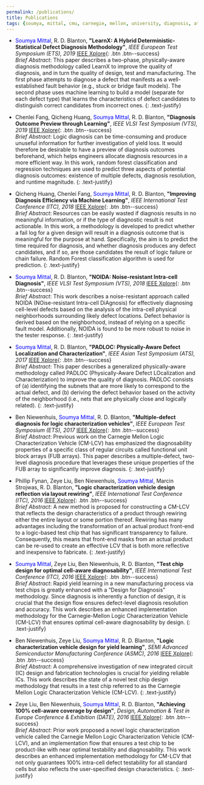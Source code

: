 ```yaml
---
permalink: /publications/
title: Publications
tags: {soumya, mittal, cmu, carnegie, mellon, university, diagnosis, atpg, yield, failure, pfa, machine learning, graduate, phd, roorkee, intel, globalfoundries}
---
```


+ <span style="color:blue">Soumya Mittal</span>, R. D. Blanton, **"LearnX: A Hybrid Deterministic-Statistical Defect Diagnosis Methodology"**, *IEEE European Test Symposium (ETS), 2019* [IEEE Xplore](https://ieeexplore.ieee.org/document/8791512){: .btn .btn--success}  
   *Brief Abstract*: This paper describes a two-phase, physically-aware diagnosis methodology called LearnX to improve the quality of diagnosis, and in turn the quality of design, test and manufacturing. The first phase attempts to diagnose a defect that manifests as a well-established fault behavior (e.g., stuck or bridge fault models). The second phase uses machine learning to build a model (separate for each defect type) that learns the characteristics of defect candidates to distinguish correct candidates from incorrect ones.
   {: .text-justify}

+ Chenlei Fang, Qicheng Huang, <span style="color:blue">Soumya Mittal</span>, R. D. Blanton, **"Diagnosis Outcome Preview through Learning"**, *IEEE VLSI Test Symposium (VTS), 2019* [IEEE Xplore](https://ieeexplore.ieee.org/document/8758642){: .btn .btn--success}   
   *Brief Abstract*: Logic diagnosis can be time-consuming and produce unuseful information for further investigation of yield loss. It would therefore be desirable to have a preview of diagnosis outcomes beforehand, which helps engineers allocate diagnosis resources in a more efficient way. In this work, random forest classification and regression techniques are used to predict three aspects of potential diagnosis outcomes: existence of multiple defects, diagnosis resolution, and runtime magnitude.
   {: .text-justify}

+ Qicheng Huang, Chenlei Fang, <span style="color:blue">Soumya Mittal</span>, R. D. Blanton, **"Improving Diagnosis Efficiency via Machine Learning"**, *IEEE International Test Conference (ITC), 2018* [IEEE Xplore](https://ieeexplore.ieee.org/document/8624884){: .btn .btn--success}  
   *Brief Abstract*: Resources can be easily wasted if diagnosis results in no meaningful information, or if the type of diagnostic result is not actionable. In this work, a methodology is developed to predict whether a fail log for a given design will result in a diagnosis outcome that is meaningful for the purpose at hand. Specifically, the aim is to predict the time required for diagnosis, and whether diagnosis produces any defect candidates, and if so, are those candidates the result of logic failure or chain failure. Random Forest classification algorithm is used for prediction.
   {: .text-justify}

+ <span style="color:blue">Soumya Mittal</span>, R. D. Blanton, **"NOIDA: Noise-resistant Intra-cell Diagnosis"**, *IEEE VLSI Test Symposium (VTS), 2018* [IEEE Xplore](https://ieeexplore.ieee.org/document/8368664){: .btn .btn--success}  
   *Brief Abstract*: This work describes a noise-resistant approach called NOIDA (NOise-resistant Intra-cell DiAgnosis) for effectively diagnosing cell-level defects based on the analysis of the intra-cell physical neighborhoods surrounding likely defect locations. Defect behavior is derived based on the neighborhood, instead of relying on a specific fault model. Additionally, NOIDA is found to be more robust to noise in the tester response.
   {: .text-justify}

+ <span style="color:blue">Soumya Mittal</span>, R. D. Blanton, **"PADLOC: Physically-Aware Defect Localization and Characterization"**, *IEEE Asian Test Symposium (ATS), 2017* [IEEE Xplore](https://ieeexplore.ieee.org/document/8267889){: .btn .btn--success}  
   *Brief Abstract*: This paper describes a generalized physically-aware methodology called PADLOC (Physically-Aware Defect LOcalization and Characterization) to improve the quality of diagnosis. PADLOC consists of (a) identifying the subnets that are more likely to correspond to the actual defect, and (b) deriving the defect behavior based on the activity of the neighborhood (i.e., nets that are physically close and logically related).
   {: .text-justify}

+ Ben Niewenhuis, <span style="color:blue">Soumya Mittal</span>, R. D. Blanton, **"Multiple-defect diagnosis for logic characterization vehicles"**, *IEEE European Test Symposium (ETS), 2017* [IEEE Xplore](https://ieeexplore.ieee.org/document/7968231){: .btn .btn--success}  
   *Brief Abstract*: Previous work on the Carnegie Mellon Logic Characterization Vehicle (CM-LCV) has emphasized the diagnosability properties of a specific class of regular circuits called functional unit block arrays (FUB arrays). This paper describes a multiple-defect, two-level diagnosis procedure that leverages these unique properties of the FUB array to significantly improve diagnosis.
   {: .text-justify}

+ Phillip Fynan, Zeye Liu, Ben Niewenhuis, <span style="color:blue">Soumya Mittal</span>, Marcin Strojwas, R. D. Blanton, **"Logic characterization vehicle design reflection via layout rewiring"**, *IEEE International Test Conference (ITC), 2016* [IEEE Xplore](https://ieeexplore.ieee.org/document/7805849){: .btn .btn--success}  
   *Brief Abstract*: A new method is proposed for constructing a CM-LCV that reflects the design characteristics of a product through rewiring either the entire layout or some portion thereof. Rewiring has many advantages including the transformation of an actual product front-end to a logic-based test chip that has significant transparency to failure. Consequently, this means that front-end masks from an actual product can be re-used to create an effective LCV that is both more reflective and inexpensive to fabricate.
   {: .text-justify}

+  <span style="color:blue">Soumya Mittal</span>, Zeye Liu, Ben Niewenhuis, R. D. Blanton, **"Test chip design for optimal cell-aware diagnosability"**, *IEEE International Test Conference (ITC), 2016* [IEEE Xplore](https://ieeexplore.ieee.org/document/7805850){: .btn .btn--success}  
   *Brief Abstract*: Rapid yield learning in a new manufacturing process via test chips is greatly enhanced with a “Design for Diagnosis” methodology. Since diagnosis is inherently a function of design, it is crucial that the design flow ensures defect-level diagnosis resolution and accuracy. This work describes an enhanced implementation methodology for the Carnegie-Mellon Logic Characterization Vehicle (CM-LCV) that ensures optimal cell-aware diagnosability by design.
   {: .text-justify}

+  Ben Niewenhuis, Zeye Liu, <span style="color:blue">Soumya Mittal</span>, R. D. Blanton, **"Logic characterization vehicle design for yield learning"**, *SEMI Advanced Semiconductor Manufacturing Conference (ASMC), 2016* [IEEE Xplore](https://ieeexplore.ieee.org/document/7491080){: .btn .btn--success}  
   *Brief Abstract*: A comprehensive investigation of new integrated circuit (IC) design and fabrication technologies is crucial for yielding reliable ICs. This work describes the state of a novel test chip design methodology that results in a test chip referred to as the Carnegie Mellon Logic Characterization Vehicle (CM-LCV).
   {: .text-justify}

+  Zeye Liu, Ben Niewenhuis, <span style="color:blue">Soumya Mittal</span>, R. D. Blanton, **"Achieving 100% cell-aware coverage by design"**, *Design, Automation & Test in Europe Conference & Exhibition (DATE), 2016* [IEEE Xplore](https://ieeexplore.ieee.org/document/7459289){: .btn .btn--success}    
   *Brief Abstract*: Prior work proposed a novel logic characterization vehicle called the Carnegie Mellon Logic Characterization Vehicle (CM-LCV), and an implementation flow that ensures a test chip to be product-like with near optimal testability and diagnosability. This work describes an enhanced implementation methodology for CM-LCV that not only guarantees 100% intra-cell defect testability for all standard cells but also reflects the user-specified design characteristics.
   {: .text-justify}
